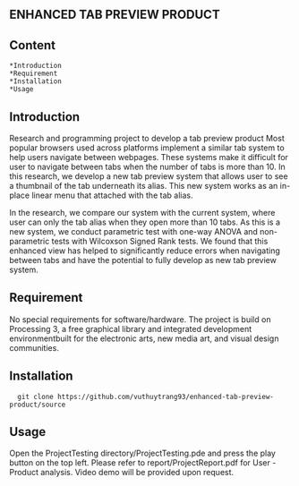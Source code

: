 ENHANCED TAB PREVIEW PRODUCT
 ----------------------------
 
 Content
 -------
    *Introduction
    *Requirement
    *Installation
    *Usage

Introduction
------------
Research and programming project to develop a tab preview product
Most popular browsers used across platforms implement a similar tab system to help users navigate between webpages. 
These systems make it difficult for user to navigate between tabs when the number of tabs is more than 10. 
In this research, we develop a new tab preview system that allows user to see a thumbnail of the tab underneath its alias. 
This new system works as an in-place linear menu that attached with the tab alias.

In the research, we compare our system with the current system, where user can only the tab alias when they open more than 10 tabs. 
As this is a new system, we conduct parametric test with one-way ANOVA and non-parametric tests with Wilcoxson Signed Rank tests. 
We found that this enhanced view has helped to significantly reduce errors when navigating between tabs and have the potential to 
fully develop as new tab preview system.


Requirement
-----------
No special requirements for software/hardware. The project is build on Processing 3, a free graphical library and integrated development
environmentbuilt for the electronic arts, new media art, and visual design communities.


Installation
------------

      git clone https://github.com/vuthuytrang93/enhanced-tab-preview-product/source


Usage
-----

Open the ProjectTesting directory/ProjectTesting.pde and press the play button on the top left.
Please refer to report/ProjectReport.pdf for User - Product analysis. Video demo will be provided upon request.
